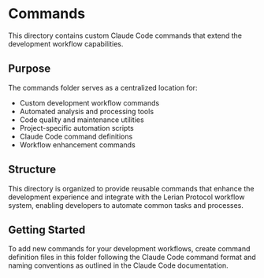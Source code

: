 # Commands

This directory contains custom Claude Code commands that extend the development workflow capabilities.

## Purpose

The commands folder serves as a centralized location for:

- Custom development workflow commands
- Automated analysis and processing tools
- Code quality and maintenance utilities
- Project-specific automation scripts
- Claude Code command definitions
- Workflow enhancement commands

## Structure

This directory is organized to provide reusable commands that enhance the development experience and integrate with the Lerian Protocol workflow system, enabling developers to automate common tasks and processes.

## Getting Started

To add new commands for your development workflows, create command definition files in this folder following the Claude Code command format and naming conventions as outlined in the Claude Code documentation.
